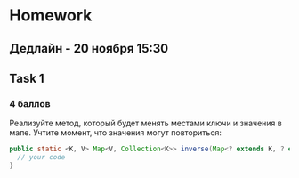 # Homework 
## Дедлайн - 20 ноября 15:30

## Task 1
### 4 баллов
Реализуйте метод, который будет менять местами ключи и значения в мапе. Учтите момент, что значения могут повториться:
```java
public static <K, V> Map<V, Collection<K>> inverse(Map<? extends K, ? extends V> map){
  // your code
}
```
